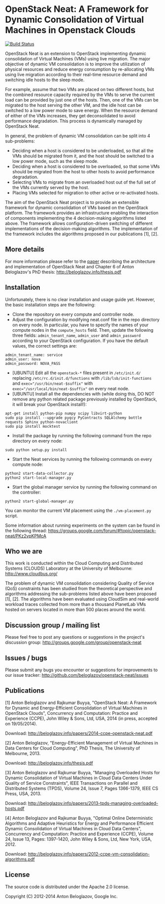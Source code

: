 # OpenStack Neat: A Framework for Dynamic Consolidation of Virtual Machines in Openstack Clouds

[![Build Status](https://travis-ci.org/beloglazov/openstack-neat.svg?branch=master)](https://travis-ci.org/beloglazov/openstack-neat)


OpenStack Neat is an extension to OpenStack implementing dynamic consolidation
of Virtual Machines (VMs) using live migration. The major objective of dynamic
VM consolidation is to improve the utilization of physical resources and reduce
energy consumption by re-allocating VMs using live migration according to their
real-time resource demand and switching idle hosts to the sleep mode.

For example, assume that two VMs are placed on two different hosts, but the
combined resource capacity required by the VMs to serve the current load can be
provided by just one of the hosts. Then, one of the VMs can be migrated to the
host serving the other VM, and the idle host can be switched to a low power mode
to save energy. When the resource demand of either of the VMs increases, they
get deconsolidated to avoid performance degradation. This process is dynamically
managed by OpenStack Neat.

In general, the problem of dynamic VM consolidation can be split into 4
sub-problems:

- Deciding when a host is considered to be underloaded, so that all the VMs
  should be migrated from it, and the host should be switched to a low power
  mode, such as the sleep mode.
- Deciding when a host is considered to be overloaded, so that some VMs should
  be migrated from the host to other hosts to avoid performance degradation.
- Selecting VMs to migrate from an overloaded host out of the full set of the
  VMs currently served by the host.
- Placing VMs selected for migration to other active or re-activated hosts.

The aim of the OpenStack Neat project is to provide an extensible framework for
dynamic consolidation of VMs based on the OpenStack platform. The framework
provides an infrastructure enabling the interaction of components implementing
the 4 decision-making algorithms listed above. The framework allows
configuration-driven switching of different implementations of the
decision-making algorithms. The implementation of the framework includes the
algorithms proposed in our publications [1], [2].


## More details

For more information please refer to the
[paper](http://beloglazov.info/papers/2014-ccpe-openstack-neat.pdf) describing
the architecture and implementation of OpenStack Neat and Chapter 6 of Anton
Beloglazov's PhD thesis: http://beloglazov.info/thesis.pdf


## Installation

Unfortunately, there is no clear installation and usage guide yet. However, the
basic installation steps are the following:

- Clone the repository on every compute and controller node.
- Adjust the configuration by modifying neat.conf file in the repo directory on
   every node. In particular, you have to specify the names of your compute nodes 
   in the `compute_hosts` field. Then, update the following three fields:
   `admin_tenant_name`, `admin_user` and `admin_password` according to your OpenStack 
   configuration. If you have the default values, the correct settings are:
``` 
admin_tenant_name: service
admin_user: nova
admin_password: NOVA_PASS
```
- [UBUNTU] Edit all the `openstack-*` files present in `/etc/init.d/`
   replacing `/etc/rc.d/init.d/functions` with `/lib/lsb/init-functions` and 
   `exec="/usr/bin/neat-$suffix"` with `exec="/usr/local/bin/neat-$suffix"` 
   on every neat node.
- [UBUNTU] Install all the dependencies with (while doing this, DO NOT remove 
   any python related package previously installed by OpenStack, it will break 
   your OpenStack install!):
```
apt-get install python-pip numpy scipy libvirt-python
sudo pip install --upgrade pyqcy PyContracts SQLAlchemy bottle requests Sphinx python-novaclient
sudo pip install mocktest
```
- Install the package by running the following command from the repo directory
   on every node: 
```
sudo python setup.py install
```
- Start the Neat services by running the following commands on every compute node:
```
python2 start-data-collector.py
python2 start-local-manager.py
```
- Start the global manager service by running the following command on the controller: 
```
python2 start-global-manager.py
```

You can monitor the current VM placement using the `./vm-placement.py` script.

Some information about running experiments on the system can be found in the
following thread:
https://groups.google.com/forum/#!topic/openstack-neat/PKz2vpKPMcA


## Who we are

This work is conducted within the Cloud Computing and Distributed Systems
(CLOUDS) Laboratory at the University of Melbourne: http://www.cloudbus.org/

The problem of dynamic VM consolidation considering Quality of Service (QoS)
constraints has been studied from the theoretical perspective and algorithms
addressing the sub-problems listed above have been proposed [1], [2]. The
algorithms have been evaluated using CloudSim and real-world workload traces
collected from more than a thousand PlanetLab VMs hosted on servers located in
more than 500 places around the world.


## Discussion group / mailing list

Please feel free to post any questions or suggestions in the project's
discussion group: http://groups.google.com/group/openstack-neat


## Issues / bugs

Please submit any bugs you encounter or suggestions for improvements to our
issue tracker: http://github.com/beloglazov/openstack-neat/issues


## Publications

[1] Anton Beloglazov and Rajkumar Buyya, "OpenStack Neat: A Framework for
Dynamic and Energy-Efficient Consolidation of Virtual Machines in OpenStack
Clouds", Concurrency and Computation: Practice and Experience (CCPE), John Wiley
& Sons, Ltd, USA, 2014 (in press, accepted on 19/05/2014).

Download: http://beloglazov.info/papers/2014-ccpe-openstack-neat.pdf

[2] Anton Beloglazov, "Energy-Efficient Management of Virtual Machines in
Data Centers for Cloud Computing", PhD Thesis, The University of Melbourne,
2013.

Download: http://beloglazov.info/thesis.pdf

[3] Anton Beloglazov and Rajkumar Buyya, "Managing Overloaded Hosts for
Dynamic Consolidation of Virtual Machines in Cloud Data Centers Under Quality of
Service Constraints", IEEE Transactions on Parallel and Distributed Systems
(TPDS), Volume 24, Issue 7, Pages 1366-1379, IEEE CS Press, USA, 2013.

Download: http://beloglazov.info/papers/2013-tpds-managing-overloaded-hosts.pdf

[4] Anton Beloglazov and Rajkumar Buyya, "Optimal Online Deterministic
Algorithms and Adaptive Heuristics for Energy and Performance Efficient Dynamic
Consolidation of Virtual Machines in Cloud Data Centers", Concurrency and
Computation: Practice and Experience (CCPE), Volume 24, Issue 13, Pages:
1397-1420, John Wiley & Sons, Ltd, New York, USA, 2012.

Download: http://beloglazov.info/papers/2012-ccpe-vm-consolidation-algorithms.pdf


## License

The source code is distributed under the Apache 2.0 license.

Copyright (C) 2012-2014 Anton Beloglazov, Google Inc.
